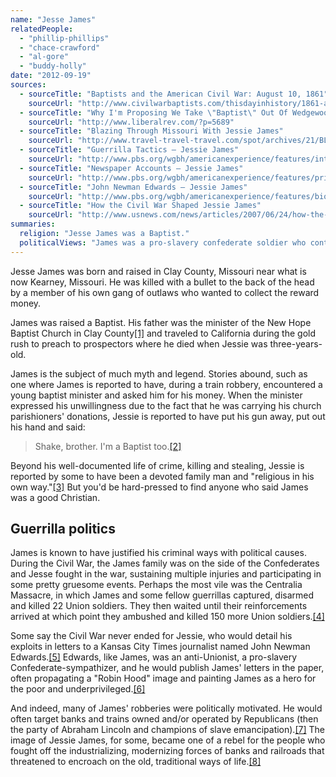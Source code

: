 ```yaml
---
name: "Jesse James"
relatedPeople:
  - "phillip-phillips"
  - "chace-crawford"
  - "al-gore"
  - "buddy-holly"
date: "2012-09-19"
sources:
  - sourceTitle: "Baptists and the American Civil War: August 10, 1861"
    sourceUrl: "http://www.civilwarbaptists.com/thisdayinhistory/1861-august-10/"
  - sourceTitle: "Why I'm Proposing We Take \"Baptist\" Out Of Wedgewood Baptist Church – and one of my favorite, funny Baptist stories"
    sourceUrl: "http://www.liberalrev.com/?p=5689"
  - sourceTitle: "Blazing Through Missouri With Jessie James"
    sourceUrl: "http://www.travel-travel-travel.com/spot/archives/21/BLAZING_THROUGH_MISSOURI.htm"
  - sourceTitle: "Guerrilla Tactics – Jessie James"
    sourceUrl: "http://www.pbs.org/wgbh/americanexperience/features/interview/james-guerrilla/"
  - sourceTitle: "Newspaper Accounts – Jessie James"
    sourceUrl: "http://www.pbs.org/wgbh/americanexperience/features/primary-resources/james-newspapers/"
  - sourceTitle: "John Newman Edwards – Jessie James"
    sourceUrl: "http://www.pbs.org/wgbh/americanexperience/features/biography/james-edwards/"
  - sourceTitle: "How the Civil War Shaped Jessie James"
    sourceUrl: "http://www.usnews.com/news/articles/2007/06/24/how-the-civil-war-shaped-jesse-james"
summaries:
  religion: "Jesse James was a Baptist."
  politicalViews: "James was a pro-slavery confederate soldier who continued to fight the Civil War long after it was over."
---
```


Jesse James was born and raised in Clay County, Missouri near what is now Kearney, Missouri. He was killed with a bullet to the back of the head by a member of his own gang of outlaws who wanted to collect the reward money.

James was raised a Baptist. His father was the minister of the New Hope Baptist Church in Clay County<a class="source-citation" href="#http%3A%2F%2Fwww.civilwarbaptists.com%2Fthisdayinhistory%2F1861-august-10%2F" title="Baptists and the American Civil War: August 10, 1861">[1]</a> and traveled to California during the gold rush to preach to prospectors where he died when Jessie was three-years-old.

James is the subject of much myth and legend. Stories abound, such as one where James is reported to have, during a train robbery, encountered a young baptist minister and asked him for his money. When the minister expressed his unwillingness due to the fact that he was carrying his church parishioners' donations, Jessie is reported to have put his gun away, put out his hand and said:

>Shake, brother. I'm a Baptist too.<a class="source-citation" href="#http%3A%2F%2Fwww.liberalrev.com%2F%3Fp%3D5689" title="Why I&apos;m Proposing We Take &quot;Baptist&quot; Out Of Wedgewood Baptist Church – and one of my favorite, funny Baptist stories">[2]</a>

Beyond his well-documented life of crime, killing and stealing, Jessie is reported by some to have been a devoted family man and "religious in his own way."<a class="source-citation" href="#http%3A%2F%2Fwww.travel-travel-travel.com%2Fspot%2Farchives%2F21%2FBLAZING_THROUGH_MISSOURI.htm" title="Blazing Through Missouri With Jessie James">[3]</a> But you'd be hard-pressed to find anyone who said James was a good Christian.


## Guerrilla politics

James is known to have justified his criminal ways with political causes. During the Civil War, the James family was on the side of the Confederates and Jesse fought in the war, sustaining multiple injuries and participating in some pretty gruesome events. Perhaps the most vile was the Centralia Massacre, in which James and some fellow guerrillas captured, disarmed and killed 22 Union soldiers. They then waited until their reinforcements arrived at which point they ambushed and killed 150 more Union soldiers.<a class="source-citation" href="#http%3A%2F%2Fwww.pbs.org%2Fwgbh%2Famericanexperience%2Ffeatures%2Finterview%2Fjames-guerrilla%2F" title="Guerrilla Tactics – Jessie James">[4]</a>

Some say the Civil War never ended for Jessie, who would detail his exploits in letters to a Kansas City Times journalist named John Newman Edwards.<a class="source-citation" href="#http%3A%2F%2Fwww.pbs.org%2Fwgbh%2Famericanexperience%2Ffeatures%2Fprimary-resources%2Fjames-newspapers%2F" title="Newspaper Accounts – Jessie James">[5]</a> Edwards, like James, was an anti-Unionist, a pro-slavery Confederate-sympathizer, and he would publish James' letters in the paper, often propagating a "Robin Hood" image and painting James as a hero for the poor and underprivileged.<a class="source-citation" href="#http%3A%2F%2Fwww.pbs.org%2Fwgbh%2Famericanexperience%2Ffeatures%2Fbiography%2Fjames-edwards%2F" title="John Newman Edwards – Jessie James">[6]</a>

And indeed, many of James' robberies were politically motivated. He would often target banks and trains owned and/or operated by Republicans (then the party of Abraham Lincoln and champions of slave emancipation).<a class="source-citation" href="#http%3A%2F%2Fwww.usnews.com%2Fnews%2Farticles%2F2007%2F06%2F24%2Fhow-the-civil-war-shaped-jesse-james" title="How the Civil War Shaped Jessie James">[7]</a> The image of Jessie James, for some, became one of a rebel for the people who fought off the industrializing, modernizing forces of banks and railroads that threatened to encroach on the old, traditional ways of life.<a class="source-citation" href="#http%3A%2F%2Fwww.usnews.com%2Fnews%2Farticles%2F2007%2F06%2F24%2Fhow-the-civil-war-shaped-jesse-james" title="How the Civil War Shaped Jessie James">[8]</a>